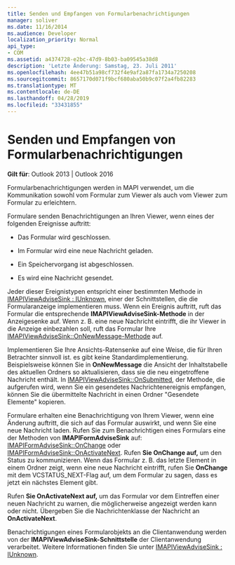 ```yaml
---
title: Senden und Empfangen von Formularbenachrichtigungen
manager: soliver
ms.date: 11/16/2014
ms.audience: Developer
localization_priority: Normal
api_type:
- COM
ms.assetid: a4374728-e2bc-47d9-8b03-ba09545a38d8
description: 'Letzte Änderung: Samstag, 23. Juli 2011'
ms.openlocfilehash: 4ee47b51a98cf732f4e9af2a87fa1734a7250208
ms.sourcegitcommit: 8657170d071f9bcf680aba50b9c07f2a4fb82283
ms.translationtype: MT
ms.contentlocale: de-DE
ms.lasthandoff: 04/28/2019
ms.locfileid: "33431855"
---
```

# <a name="sending-and-receiving-form-notifications"></a>Senden und Empfangen von Formularbenachrichtigungen

  
  
**Gilt für**: Outlook 2013 | Outlook 2016 
  
Formularbenachrichtigungen werden in MAPI verwendet, um die Kommunikation sowohl vom Formular zum Viewer als auch vom Viewer zum Formular zu erleichtern.
  
Formulare senden Benachrichtigungen an Ihren Viewer, wenn eines der folgenden Ereignisse auftritt:
  
- Das Formular wird geschlossen.
    
- Im Formular wird eine neue Nachricht geladen.
    
- Ein Speichervorgang ist abgeschlossen.
    
- Es wird eine Nachricht gesendet.
    
Jeder dieser Ereignistypen entspricht einer bestimmten Methode in [IMAPIViewAdviseSink : IUnknown](imapiviewadvisesinkiunknown.md), einer der Schnittstellen, die die Formularanzeige implementieren muss. Wenn ein Ereignis auftritt, ruft das Formular die entsprechende **IMAPIViewAdviseSink-Methode** in der Anzeigesenke auf. Wenn z. B. eine neue Nachricht eintrifft, die ihr Viewer in die Anzeige einbezahlen soll, ruft das Formular Ihre [IMAPIViewAdviseSink::OnNewMessage-Methode](imapiviewadvisesink-onnewmessage.md) auf. 
  
Implementieren Sie Ihre Ansichts-Ratensenke auf eine Weise, die für Ihren Betrachter sinnvoll ist. es gibt keine Standardimplementierung. Beispielsweise können Sie in **OnNewMessage** die Ansicht der Inhaltstabelle des aktuellen Ordners so aktualisieren, dass sie die neu eingetroffene Nachricht enthält. In [IMAPIViewAdviseSink::OnSubmitted](imapiviewadvisesink-onsubmitted.md), der Methode, die aufgerufen wird, wenn Sie ein gesendetes Nachrichtenereignis empfangen, können Sie die übermittelte Nachricht in einen Ordner "Gesendete Elemente" kopieren.
  
Formulare erhalten eine Benachrichtigung von Ihrem Viewer, wenn eine Änderung auftritt, die sich auf das Formular auswirkt, und wenn Sie eine neue Nachricht laden. Rufen Sie zum Benachrichtigen eines Formulars eine der Methoden von **IMAPIFormAdviseSink** auf: [IMAPIFormAdviseSink::OnChange](imapiformadvisesink-onchange.md) oder [IMAPIFormAdviseSink::OnActivateNext](imapiformadvisesink-onactivatenext.md). Rufen **Sie OnChange auf,** um den Status zu kommunizieren. Wenn das Formular z. B. das letzte Element in einem Ordner zeigt, wenn eine neue Nachricht eintrifft, rufen Sie **OnChange** mit dem VCSTATUS_NEXT-Flag auf, um dem Formular zu sagen, dass es jetzt ein nächstes Element gibt. 
  
Rufen **Sie OnActivateNext auf,** um das Formular vor dem Eintreffen einer neuen Nachricht zu warnen, die möglicherweise angezeigt werden kann oder nicht. Übergeben Sie die Nachrichtenklasse der Nachricht an **OnActivateNext**. 
  
Benachrichtigungen eines Formularobjekts an die Clientanwendung werden von der **IMAPIViewAdviseSink-Schnittstelle** der Clientanwendung verarbeitet. Weitere Informationen finden Sie unter [IMAPIViewAdviseSink : IUnknown](imapiviewadvisesinkiunknown.md).
  

